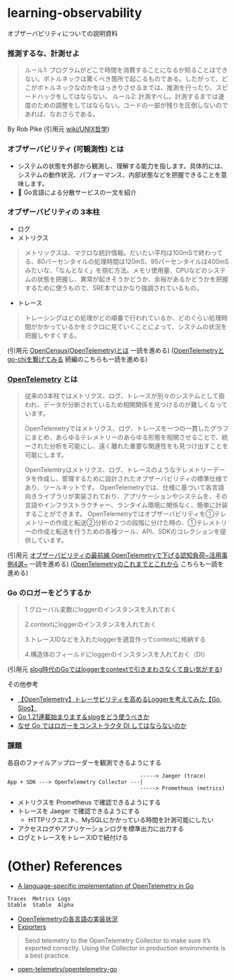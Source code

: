 # learning-observability
オブザーバビリティについての説明資料

### 推測するな、計測せよ
>ルール1: プログラムがどこで時間を消費することになるか知ることはできない。ボトルネックは驚くべき箇所で起こるものである。したがって、どこがボトルネックなのかをはっきりさせるまでは、推測を行ったり、スピードハックをしてはならない。
ルール2: 計測すべし。計測するまでは速度のための調整をしてはならない。コードの一部が残りを圧倒しないのであれば、なおさらである。

By Rob Pike (引用元 [wiki/UNIX哲学](https://ja.wikipedia.org/wiki/UNIX%E5%93%B2%E5%AD%A6))

### オブザーバビリティ (可観測性) とは
- システムの状態を外部から観測し、理解する能力を指します。具体的には、システムの動作状況、パフォーマンス、内部状態などを把握できることを意味します。
- :memo: Go言語による分散サービスの一文を紹介

### オブザーバビリティの 3本柱
- ログ
- メトリクス
>メトリックスは、マクロな統計情報。だいたい平均は100mSで終わってる、80パーセンタイルの処理時間は120mS、95パーセンタイルは400mSみたいな、「なんとなく」を掴む方法。メモリ使用量、CPUなどのシステムの状態を把握し、異常が起きそうかどうか、余裕があるかどうかを把握するために使うもので、SRE本ではかなり強調されているもの。
- トレース
>トレーシングはどの処理がどの順番で行われているか、どのぐらい処理時間がかかっているかをミクロに見ていくことによって、システムの状況を把握しやすくする。

(引用元 [OpenCensus(OpenTelemetry)とは](https://future-architect.github.io/articles/20190604/) 一読を進める)
([OpenTelemetryとgo-chiを繋げてみる](https://future-architect.github.io/articles/20211020a/) 続編のこちらも一読を進める)

### [OpenTelemetry](https://opentelemetry.io/docs/what-is-opentelemetry/) とは
>従来の3本柱ではメトリクス、ログ、トレースが別々のシステムとして扱われ、データが分断されているため相関関係を見つけるのが難しくなっています。
>
>OpenTelemetryではメトリクス、ログ、トレースを一つの一貫したグラフにまとめ、あらゆるテレメトリーのあらゆる形態を相関させることで、統一された分析を可能にし、遠く離れた重要な関連性をも見つけ出すことを可能にします。
>
>OpenTelemtryはメトリクス、ログ、トレースのようなテレメトリーデータを作成し、管理するために設計されたオブザーバビリティの標準仕様であり、ツールキットです。
OpenTelemetryでは、仕様に基づいて各言語向きライブラリが実装されており、アプリケーションやシステムを、その言語やインフラストラクチャー、ランタイム環境に関係なく、簡単に計装することができます。
OpenTelemetryではオブザーバビリティを①テレメトリーの作成と転送②分析の２つの段階に分けた時の、①テレメトリーの作成と転送を行うための各種ツール、API、SDKのコレクションを提供しています。

(引用元 [オブザーバビリティの最前線 OpenTelemetryで下げる認知負荷~活用事例4選~](https://findy-tools.io/articles/opentelemetry/12) 一読を進める)
([OpenTelemetryのこれまでとこれから](https://docs.google.com/presentation/d/e/2PACX-1vQdJTNtd8WLpGmL5KyaYzZtgmMYEroybE-dG-9FJ00mZ_a4-A_CXQhkoj2RBzFxIC2pSZHCgnLNseRZ/pub?resourcekey=0-tGqb05CaH1bETsKt11EdtA&slide=id.g48a57ebc11_0_0) こちらも一読を進める)

### Go のロガーをどうするか
>1.グローバル変数にloggerのインスタンスを入れておく
>
>2.contextにloggerのインスタンスを入れておく
>
>3.トレースIDなどを入れたloggerを適宜作ってcontextに格納する
>
>4.構造体のフィールドにloggerのインスタンスを入れておく（DI）

(引用元 [slog時代のGoではloggerをcontextで引きまわさなくて良い気がする](https://blog.arthur1.dev/entry/2024/01/19/093000))

その他参考
- [【OpenTelemetry】トレーサビリティを高めるLoggerを考えてみた【Go, Slog】](https://zenn.dev/yuki0920/articles/ee082adbea4769)
- [Go 1.21連載始まります＆slogをどう使うべきか](https://future-architect.github.io/articles/20230731a/)
- [なぜ Go ではロガーをコンストラクタ DI してはならないのか](https://zenn.dev/mpyw/articles/go-dont-inject-logger)

### 課題
各自のファイルアップローダーを観測できるようにする
```
                                          -----> Jaeger (trace)
App + SDK ---> OpenTelemetry Collector ---|
                                          -----> Prometheus (metrics)
```
- メトリクスを Prometheus で確認できるようにする
- トレースを Jaeger で確認できるようにする
  - HTTPリクエスト、MySQLにかかっている時間を計測可能にしたい
- アクセスログやアプリケーションログを標準出力に出力する
- ログとトレースをトレースIDで紐付ける

# (Other) References
- [A language-specific implementation of OpenTelemetry in Go](https://opentelemetry.io/docs/languages/go/)
```
Traces	Metrics	Logs
Stable	Stable	Alpha
```
- [OpenTelemetryの各言語の実装状況](https://github.com/open-telemetry/opentelemetry-specification/blob/main/spec-compliance-matrix.md)
- [Exporters](https://opentelemetry.io/docs/languages/go/exporters/)
>Send telemetry to the OpenTelemetry Collector to make sure it’s exported correctly. Using the Collector in production environments is a best practice.
- [open-telemetry/opentelemetry-go](https://github.com/open-telemetry/opentelemetry-go)
